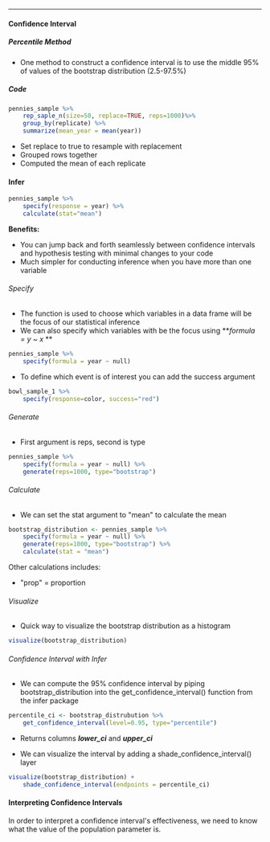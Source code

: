 ***
#### Confidence Interval
##### Percentile Method
* One method to construct a confidence interval is to use the middle 95% of values of the bootstrap distribution (2.5-97.5%)

##### Code
```R 
pennies_sample %>% 
	rep_saple_n(size=50, replace=TRUE, reps=1000)%>%
	group_by(replicate) %>%
	summarize(mean_year = mean(year))
```
* Set replace to true to resample with replacement
* Grouped rows together 
* Computed the mean of each replicate

#### Infer
```R
pennies_sample %>%
	specify(response = year) %>%
	calculate(stat="mean")
```
**Benefits:**
* You can jump back and forth seamlessly between confidence intervals and hypothesis testing with minimal changes to your code
* Much simpler for conducting inference when you have more than one variable

###### Specify
* The function is used to choose which variables in a data frame will be the focus of our statistical inference
* We can also specify which variables with be the focus using ***formula = y ~ x* ** 
```R
pennies_sample %>%
	specify(formula = year ~ null)
``` 

* To define which event is of interest you can add the success argument
```R
bowl_sample_1 %>%
	specify(response=color, success="red")
```
###### Generate
* First argument is reps, second is type
```R
pennies_sample %>%
	specify(formula = year ~ null) %>%
	generate(reps=1000, type="bootstrap")	

```

###### Calculate
* We can set the stat argument to "mean" to calculate the mean
```R
bootstrap_distribution <- pennies_sample %>%
	specify(formula = year ~ null) %>%
	generate(reps=1000, type="bootstrap") %>%
	calculate(stat = "mean")
```
Other calculations includes:
* "prop" = proportion
###### Visualize
* Quick way to visualize the bootstrap distribution as a histogram
```R
visualize(bootstrap_distribution)
```

###### Confidence Interval with Infer
* We can compute the 95% confidence interval by piping bootstrap_distribution into the get_confidence_interval() function from the infer package
```R
percentile_ci <- bootstrap_distrubution %>%
	get_confidence_interval(level=0.95, type="percentile")
```
* Returns columns ***lower_ci*** and ***upper_ci***

* We can visualize the interval by adding  a shade_confidence_interval() layer
```R
visualize(bootstrap_distribution) + 
	shade_confidence_interval(endpoints = percentile_ci)
```

#### Interpreting Confidence Intervals
In order to interpret a confidence interval's effectiveness, we need to know what the value of the population parameter is.


